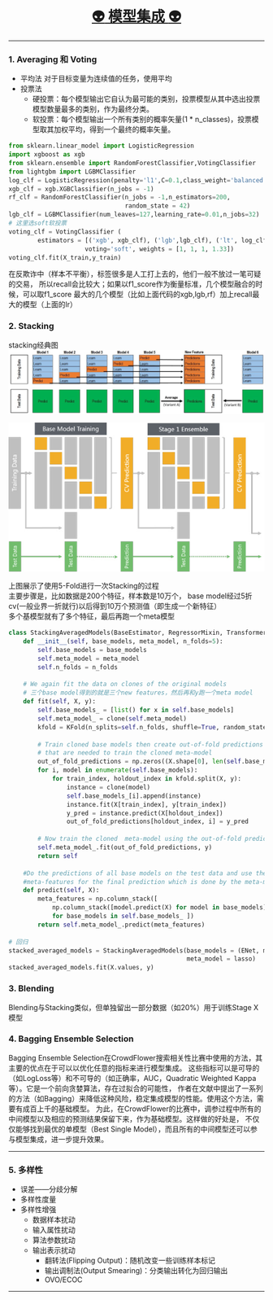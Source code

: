 [<h1 align = "center">:alien: 模型集成 :alien:</h1>][0]

---

### 1. Averaging 和 Voting
- 平均法 对于目标变量为连续值的任务，使用平均
- 投票法
    - 硬投票：每个模型输出它自认为最可能的类别，投票模型从其中选出投票模型数量最多的类别，作为最终分类。
    - 软投票：每个模型输出一个所有类别的概率矢量(1 * n_classes)，投票模型取其加权平均，得到一个最终的概率矢量。

```python
from sklearn.linear_model import LogisticRegression
import xgboost as xgb
from sklearn.ensemble import RandomForestClassifier,VotingClassifier
from lightgbm import LGBMClassifier
log_clf = LogisticRegression(penalty='l1',C=0.1,class_weight='balanced')
xgb_clf = xgb.XGBClassifier(n_jobs = -1)
rf_clf = RandomForestClassifier(n_jobs = -1,n_estimators=200,
                                random_state = 42)             
lgb_clf = LGBMClassifier(num_leaves=127,learning_rate=0.01,n_jobs=32)
# 这里选soft软投票
voting_clf = VotingClassifier (
        estimators = [('xgb', xgb_clf), ('lgb',lgb_clf), ('lt', log_clf), ('rf', rf_clf)],
                     voting='soft', weights = [1, 1, 1, 1.33])
voting_clf.fit(X_train,y_train)
```

在反欺诈中（样本不平衡），标签很多是人工打上去的，他们一般不放过一笔可疑的交易，
所以recall会比较大；如果以f1_score作为衡量标准，几个模型融合的时候，可以取f1_score
最大的几个模型（比如上面代码的xgb,lgb,rf）加上recall最大的模型（上面的lr）

### 2. Stacking

stacking经典图<br>
![stacking经典图](stacking1.png)

![stacking2](stacking2.png)

上图展示了使用5-Fold进行一次Stacking的过程<br>
主要步骤是，比如数据是200个特征，样本数是10万个，
base model经过5折cv(一般业界一折就行)以后得到10万个预测值（即生成一个新特征）<br>
多个基模型就有了多个特征，最后再跑一个meta模型

```python
class StackingAveragedModels(BaseEstimator, RegressorMixin, TransformerMixin):
    def __init__(self, base_models, meta_model, n_folds=5):
        self.base_models = base_models
        self.meta_model = meta_model
        self.n_folds = n_folds
   
    # We again fit the data on clones of the original models
    # 三个base model得到的就是三个new features，然后再和y跑一个meta model
    def fit(self, X, y):
        self.base_models_ = [list() for x in self.base_models]
        self.meta_model_ = clone(self.meta_model)
        kfold = KFold(n_splits=self.n_folds, shuffle=True, random_state=156)
        
        # Train cloned base models then create out-of-fold predictions
        # that are needed to train the cloned meta-model
        out_of_fold_predictions = np.zeros((X.shape[0], len(self.base_models)))
        for i, model in enumerate(self.base_models):
            for train_index, holdout_index in kfold.split(X, y):
                instance = clone(model)
                self.base_models_[i].append(instance)
                instance.fit(X[train_index], y[train_index])
                y_pred = instance.predict(X[holdout_index])
                out_of_fold_predictions[holdout_index, i] = y_pred
                
        # Now train the cloned  meta-model using the out-of-fold predictions as new feature
        self.meta_model_.fit(out_of_fold_predictions, y)
        return self
   
    #Do the predictions of all base models on the test data and use the averaged predictions as 
    #meta-features for the final prediction which is done by the meta-model
    def predict(self, X):
        meta_features = np.column_stack([
            np.column_stack([model.predict(X) for model in base_models]).mean(axis=1)
            for base_models in self.base_models_ ])
        return self.meta_model_.predict(meta_features)

# 回归
stacked_averaged_models = StackingAveragedModels(base_models = (ENet, model_xgb, model_lgb),
                                                 meta_model = lasso)
stacked_averaged_models.fit(X.values, y)
```

### 3. Blending

Blending与Stacking类似，但单独留出一部分数据（如20%）用于训练Stage X模型

### 4. Bagging Ensemble Selection

Bagging Ensemble Selection在CrowdFlower搜索相关性比赛中使用的方法，其主要的优点在于可以以优化任意的指标来进行模型集成。
这些指标可以是可导的（如LogLoss等）和不可导的（如正确率，AUC，Quadratic Weighted Kappa等）。它是一个前向贪婪算法，存在过拟合的可能性，
作者在文献中提出了一系列的方法（如Bagging）来降低这种风险，稳定集成模型的性能。使用这个方法，需要有成百上千的基础模型。
为此，在CrowdFlower的比赛中，调参过程中所有的中间模型以及相应的预测结果保留下来，作为基础模型。这样做的好处是，
不仅仅能够找到最优的单模型（Best Single Model），而且所有的中间模型还可以参与模型集成，进一步提升效果。

---
### 5. 多样性
- 误差——分歧分解
- 多样性度量
- 多样性增强
    - 数据样本扰动
    - 输入属性扰动
    - 算法参数扰动
    - 输出表示扰动
        - 翻转法(Flipping Output)：随机改变一些训练样本标记
        - 输出调制法(Output Smearing)：分类输出转化为回归输出
        - OVO/ECOC


---

[0]: http://www.cnblogs.com/jasonfreak/p/5657196.html

